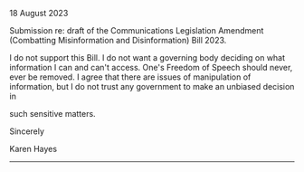 18 August 2023

Submission re: draft of the Communications Legislation Amendment (Combatting Misinformation
and Disinformation) Bill 2023.

I do not support this Bill. I do not want a governing body deciding on what information I can and
can't access. One's Freedom of Speech should never, ever be removed. I agree that there are issues
of manipulation of information, but I do not trust any government to make an unbiased decision in

such sensitive matters.

Sincerely

Karen Hayes


-----


